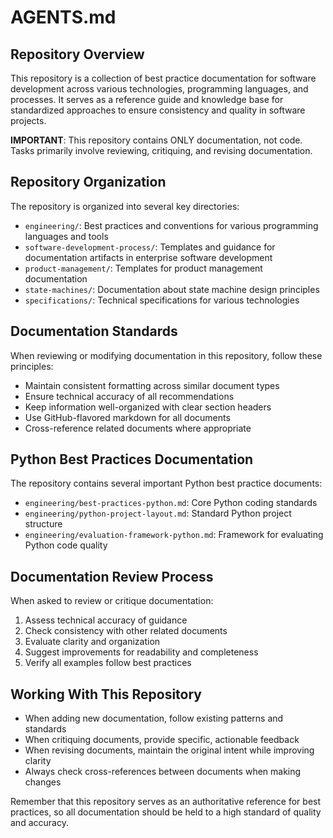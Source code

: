 # AGENTS.md

## Repository Overview

This repository is a collection of best practice documentation for software development across various technologies, programming languages, and processes. It serves as a reference guide and knowledge base for standardized approaches to ensure consistency and quality in software projects.

**IMPORTANT**: This repository contains ONLY documentation, not code. Tasks primarily involve reviewing, critiquing, and revising documentation.

## Repository Organization

The repository is organized into several key directories:

- `engineering/`: Best practices and conventions for various programming languages and tools
- `software-development-process/`: Templates and guidance for documentation artifacts in enterprise software development
- `product-management/`: Templates for product management documentation
- `state-machines/`: Documentation about state machine design principles
- `specifications/`: Technical specifications for various technologies

## Documentation Standards

When reviewing or modifying documentation in this repository, follow these principles:

- Maintain consistent formatting across similar document types
- Ensure technical accuracy of all recommendations
- Keep information well-organized with clear section headers
- Use GitHub-flavored markdown for all documents
- Cross-reference related documents where appropriate

## Python Best Practices Documentation

The repository contains several important Python best practice documents:

- `engineering/best-practices-python.md`: Core Python coding standards
- `engineering/python-project-layout.md`: Standard Python project structure
- `engineering/evaluation-framework-python.md`: Framework for evaluating Python code quality

## Documentation Review Process

When asked to review or critique documentation:

1. Assess technical accuracy of guidance
2. Check consistency with other related documents
3. Evaluate clarity and organization
4. Suggest improvements for readability and completeness
5. Verify all examples follow best practices

## Working With This Repository

- When adding new documentation, follow existing patterns and standards
- When critiquing documents, provide specific, actionable feedback
- When revising documents, maintain the original intent while improving clarity
- Always check cross-references between documents when making changes

Remember that this repository serves as an authoritative reference for best practices, so all documentation should be held to a high standard of quality and accuracy.
